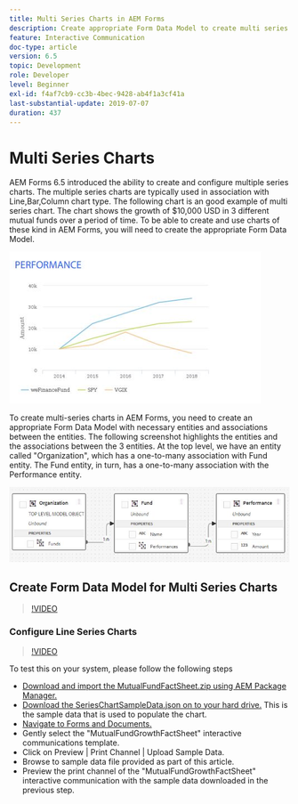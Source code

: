 ```yaml
---
title: Multi Series Charts in AEM Forms
description: Create appropriate Form Data Model to create multi series charts in print and web channel documents.
feature: Interactive Communication
doc-type: article
version: 6.5
topic: Development
role: Developer
level: Beginner
exl-id: f4af7cb9-cc3b-4bec-9428-ab4f1a3cf41a
last-substantial-update: 2019-07-07
duration: 437
---
```

# Multi Series Charts

AEM Forms 6.5 introduced the ability to create and configure multiple series charts. The multiple series charts are typically used in association with Line,Bar,Column chart type. The following chart is an good example of multi series chart. The chart shows the growth of $10,000 USD in 3 different mutual funds over a period of time. To be able to create and use charts of these kind in AEM Forms, you will need to create the appropriate Form Data Model.

![Multi-series chart](assets/seriescharts.jfif)

To create multi-series charts in AEM Forms, you need to create an appropriate Form Data Model with necessary entities and associations between the entities. The following screenshot highlights the entities and the associations between the 3 entities. At the top level, we have an entity called "Organization", which has a one-to-many association with Fund entity. The Fund entity, in turn, has a one-to-many association with the Performance entity.

![Form data model](assets/formdatamodel.jfif)

## Create Form Data Model for Multi Series Charts

>[!VIDEO](https://video.tv.adobe.com/v/26352?quality=12&learn=on)

### Configure Line Series Charts

>[!VIDEO](https://video.tv.adobe.com/v/26353?quality=12&learn=on)

To test this on your system, please follow the following steps

* [Download and import the MutualFundFactSheet.zip using AEM Package Manager.](assets/mutualfundfactsheet.zip)
* [Download the SeriesChartSampleData.json on to your hard drive.](assets/serieschartsampledata.json) This is the sample data that is used to populate the chart.
* [Navigate to Forms and Documents.](http://localhost:4502/aem/forms.html/content/dam/formsanddocuments)
* Gently select the "MutualFundGrowthFactSheet" interactive communications template.
* Click on Preview | Print Channel | Upload Sample Data.
* Browse to sample data file provided as part of this article.
* Preview the print channel of the "MutualFundGrowthFactSheet" interactive communication with the sample data downloaded in the previous step.
